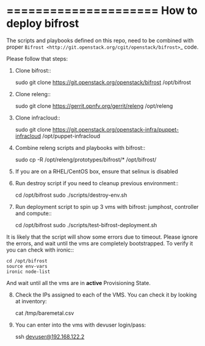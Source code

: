 =====================
How to deploy bifrost
=====================
The scripts and playbooks defined on this repo, need to be combined with proper `Bifrost <http://git.openstack.org/cgit/openstack/bifrost>`_ code.

Please follow that steps:

1. Clone bifrost::

    sudo git clone https://git.openstack.org/openstack/bifrost /opt/bifrost

2. Clone releng::

    sudo git clone https://gerrit.opnfv.org/gerrit/releng /opt/releng

3. Clone infracloud::

    sudo git clone https://git.openstack.org/openstack-infra/puppet-infracloud /opt/puppet-infracloud

4. Combine releng scripts and playbooks with bifrost::

    sudo cp -R /opt/releng/prototypes/bifrost/* /opt/bifrost/

5. If you are on a RHEL/CentOS box, ensure that selinux is disabled

6. Run destroy script if you need to cleanup previous environment::

    cd /opt/bifrost
    sudo ./scripts/destroy-env.sh

7. Run deployment script to spin up 3 vms with bifrost: jumphost, controller and compute::

    cd /opt/bifrost
    sudo ./scripts/test-bifrost-deployment.sh

It is likely that the script will show some errors due to timeout. Please ignore the errors, and wait until the vms are completely bootstrapped. To verify it you can check with ironic::

    cd /opt/bifrost
    source env-vars
    ironic node-list

And wait until all the vms are in **active** Provisioning State.

8. Check the IPs assigned to each of the VMS. You can check it by looking at inventory:

    cat /tmp/baremetal.csv

9. You can enter into the vms with devuser login/pass:

    ssh devuser@192.168.122.2
